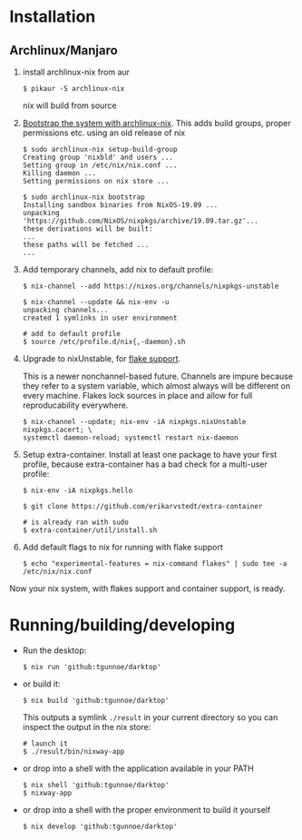 # Installation

## Archlinux/Manjaro

1. install archlinux-nix from aur
   ```
   $ pikaur -S archlinux-nix
   ```
   nix will build from source

2. [Bootstrap the system with
   archlinux-nix](https://wiki.archlinux.org/index.php/Nix#Installation_using_archlinux-nix).
   This adds build groups, proper permissions etc. using an old release of nix
   ```
   $ sudo archlinux-nix setup-build-group
   Creating group 'nixbld' and users ...
   Setting group in /etc/nix/nix.conf ...
   Killing daemon ...
   Setting permissions on nix store ...

   $ sudo archlinux-nix bootstrap
   Installing sandbox binaries from NixOS-19.09 ...
   unpacking 'https://github.com/NixOS/nixpkgs/archive/19.09.tar.gz'...
   these derivations will be built:
   ...
   these paths will be fetched ...
   ...
    ```

3. Add temporary channels, add nix to default profile:
   ```
   $ nix-channel --add https://nixos.org/channels/nixpkgs-unstable

   $ nix-channel --update && nix-env -u
   unpacking channels...
   created 1 symlinks in user environment

   # add to default profile
   $ source /etc/profile.d/nix{,-daemon}.sh
   ```

4. Upgrade to nixUnstable, for [flake support](https://nixos.wiki/wiki/Flakes).

   This is a newer nonchannel-based future. Channels are impure because they
   refer to a system variable, which almost always will be different on every
   machine. Flakes lock sources in place and allow for full reproducability
   everywhere.

    ```
    $ nix-channel --update; nix-env -iA nixpkgs.nixUnstable nixpkgs.cacert; \
    systemctl daemon-reload; systemctl restart nix-daemon
    ```

5. Setup extra-container. Install at least one package to have your first
   profile, because extra-container has a bad check for a multi-user profile:

    ```
    $ nix-env -iA nixpkgs.hello

    $ git clone https://github.com/erikarvstedt/extra-container

    # is already ran with sudo
    $ extra-container/util/install.sh
    ```

6. Add default flags to nix for running with flake support
   ```
   $ echo "experimental-features = nix-command flakes" | sudo tee -a /etc/nix/nix.conf
   ```

Now your nix system, with flakes support and container support, is ready.

# Running/building/developing

- Run the desktop:
  ```
  $ nix run 'github:tgunnoe/darktop'
  ```

- or build it:
  ```
  $ nix build 'github:tgunnoe/darktop'
  ```
  This outputs a symlink `./result` in your current directory so you can inspect
  the output in the nix store:

  ```
  # launch it
  $ ./result/bin/nixway-app
  ```

- or drop into a shell with the application available in your PATH
  ```
  $ nix shell 'github:tgunnoe/darktop'
  $ nixway-app
  ```

- or drop into a shell with the proper environment to build it yourself
  ```
  $ nix develop 'github:tgunnoe/darktop'
  ```
